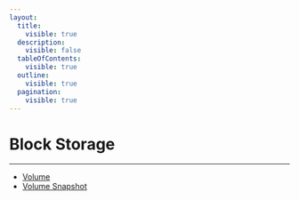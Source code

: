 ```yaml
---
layout:
  title:
    visible: true
  description:
    visible: false
  tableOfContents:
    visible: true
  outline:
    visible: true
  pagination:
    visible: true
---
```


# Block Storage

***

* [Volume](volume.md)
* [Volume Snapshot](volume-snapshot.md)
